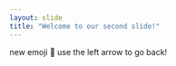 ```yaml
---
layout: slide
title: "Welcome to our second slide!"
---
```

new emoji :partying_face:
use the left arrow to go back!
